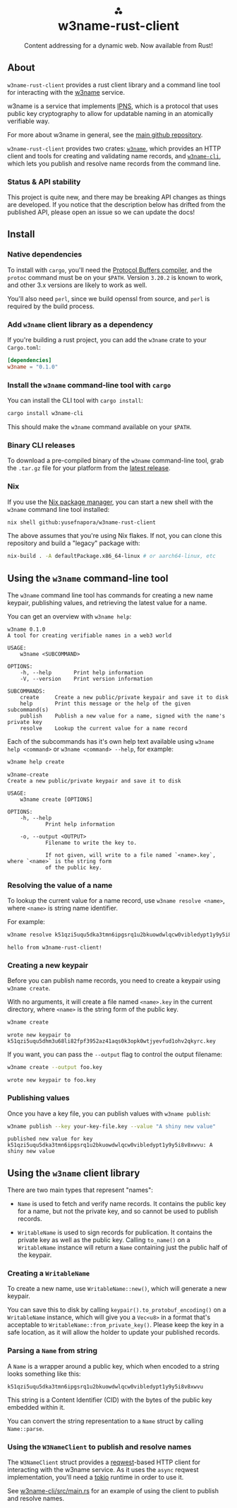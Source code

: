 <h1 align="center">⁂<br/>w3name-rust-client</h1>
<p align="center">Content addressing for a dynamic web. Now available from Rust!</p>

## About

`w3name-rust-client` provides a rust client library and a command line tool for interacting with the [w3name][] service.

w3name is a service that implements [IPNS](https://docs.ipfs.io/concepts/ipns/), which is a protocol that uses public key cryptography to allow for updatable naming in an atomically verifiable way. 

For more about w3name in general, see the [main github repository][w3name].

`w3name-rust-client` provides two crates: [`w3name`][w3name-crate], which provides an HTTP client and tools for creating and validating name records, and [`w3name-cli`][w3name-cli-crate], which lets you publish and resolve name records from the command line.

### Status & API stability

This project is quite new, and there may be breaking API changes as things are developed. If you notice that the description below has drifted from the published API, please open an issue so we can update the docs!

## Install

### Native dependencies

To install with `cargo`, you'll need the [Protocol Buffers compiler](https://grpc.io/docs/protoc-installation/), and the `protoc` command must be on your `$PATH`. Version `3.20.2` is known to work, and other 3.x versions are likely to work as well.

You'll also need `perl`, since we build openssl from source, and `perl` is required by the build process.

### Add `w3name` client library as a dependency

If you're building a rust project, you can add the `w3name` crate to your `Cargo.toml`:

```toml
[dependencies]
w3name = "0.1.0"
```

### Install the `w3name` command-line tool with `cargo`

You can install the CLI tool with `cargo install`:

```sh
cargo install w3name-cli
```

This should make the `w3name` command available on your `$PATH`.

### Binary CLI releases

To download a pre-compiled binary of the `w3name` command-line tool, grab the `.tar.gz` file for your platform from the [latest release](https://github.com/yusefnapora/w3name-rust-client/releases).

### Nix

If you use the [Nix package manager](https://nixos.org/), you can start a new shell with the `w3name` command line tool installed:

```sh
nix shell github:yusefnapora/w3name-rust-client
```

The above assumes that you're using Nix flakes. If not, you can clone this repository and build a "legacy" package with:

```sh
nix-build . -A defaultPackage.x86_64-linux # or aarch64-linux, etc
```
## Using the `w3name` command-line tool

The `w3name` command line tool has commands for creating a new name keypair, publishing values, and retrieving the latest value for a name.

You can get an overview with `w3name help`:

```
w3name 0.1.0
A tool for creating verifiable names in a web3 world

USAGE:
    w3name <SUBCOMMAND>

OPTIONS:
    -h, --help       Print help information
    -V, --version    Print version information

SUBCOMMANDS:
    create     Create a new public/private keypair and save it to disk
    help       Print this message or the help of the given subcommand(s)
    publish    Publish a new value for a name, signed with the name's private key
    resolve    Lookup the current value for a name record
```

Each of the subcommands has it's own help text available using `w3name help <command>` or `w3name <command> --help`, for example:

```sh
w3name help create
```

```
w3name-create 
Create a new public/private keypair and save it to disk

USAGE:
    w3name create [OPTIONS]

OPTIONS:
    -h, --help
            Print help information

    -o, --output <OUTPUT>
            Filename to write the key to.
            
            If not given, will write to a file named `<name>.key`, where `<name>` is the string form
            of the public key.

```

### Resolving the value of a name

To lookup the current value for a name record, use `w3name resolve <name>`, where `<name>` is string name identifier.

For example:

```sh
w3name resolve k51qzi5uqu5dka3tmn6ipgsrq1u2bkuowdwlqcw0vibledypt1y9y5i8v8xwvu
```

```
hello from w3name-rust-client!
```

### Creating a new keypair

Before you can publish name records, you need to create a keypair using `w3name create`.

With no arguments, it will create a file named `<name>.key` in the current directory, where `<name>` is the string form of the public key.

```sh
w3name create
```

```
wrote new keypair to k51qzi5uqu5dhm3u68li82fpf3952az41aqs0k3opk0wtjyevfud1ohv2qkyrc.key
```

If you want, you can pass the `--output` flag to control the output filename:

```sh
w3name create --output foo.key
```

```
wrote new keypair to foo.key
```

### Publishing values

Once you have a key file, you can publish values with `w3name publish`:

```sh
w3name publish --key your-key-file.key --value "A shiny new value"
```

```
published new value for key k51qzi5uqu5dka3tmn6ipgsrq1u2bkuowdwlqcw0vibledypt1y9y5i8v8xwvu: A shiny new value
```

## Using the `w3name` client library

There are two main types that represent "names":

- `Name` is used to fetch and verify name records. It contains the public key for a name, but not the private key, and so cannot be used to publish records.

- `WritableName` is used to sign records for publication. It contains the private key as well as the public key. Calling `to_name()` on a `WritableName` instance will return a `Name` containing just the public half of the keypair.

### Creating a `WritableName`

To create a new name, use `WritableName::new()`, which will generate a new keypair.

You can save this to disk by calling `keypair().to_protobuf_encoding()` on a `WritableName` instance, which will give you a `Vec<u8>` in a format that's acceptable to `WritableName::from_private_key()`. Please keep the key in a safe location, as it will allow the holder to update your published records.


### Parsing a `Name` from string

A `Name` is a wrapper around a public key, which when encoded to a string looks something like this:

```
k51qzi5uqu5dka3tmn6ipgsrq1u2bkuowdwlqcw0vibledypt1y9y5i8v8xwvu
```

This string is a Content Identifier (CID) with the bytes of the public key embedded within it.

You can convert the string representation to a `Name` struct by calling `Name::parse`.


### Using the `W3NameClient` to publish and resolve names

The `W3NameClient` struct provides a [reqwest](https://docs.rs/reqwest/latest/reqwest/)-based HTTP client for interacting with the w3name service. As it uses the `async` reqwest implementation, you'll need a [tokio](https://tokio.rs/) runtime in order to use it.

See [w3name-cli/src/main.rs](./w3name-cli/src/main.rs) for an example of using the client to publish and resolve names.

<!-- TODO: add publish and resolve examples here -->




[w3name]: https://github.com/web3-storage/w3name

[w3name-crate]: https://example.com/FIXME/upate-once-crate-is-published
[w3name-cli-crate]: https://example.com/FIXME/upate-once-crate-is-published